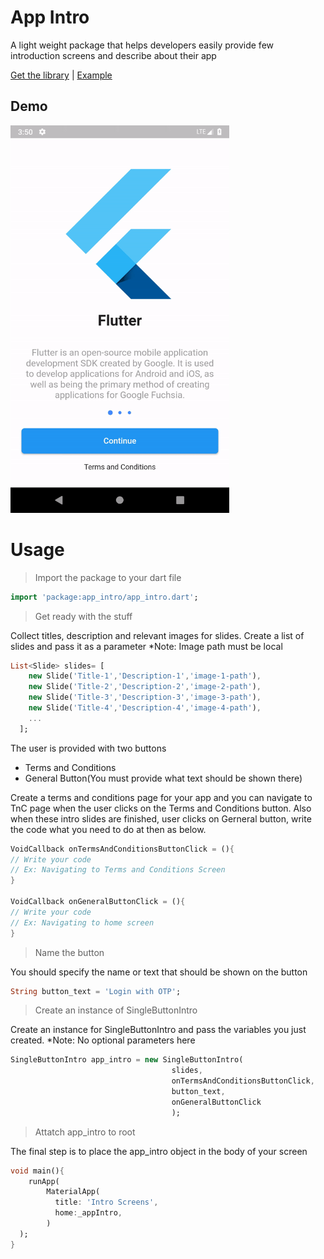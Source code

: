 # App Intro
A light weight package that helps developers easily provide few introduction screens and describe about their app

[Get the library](https://pub.dartlang.org/packages/app_intro)   |   [Example](https://github.com/fayaz07/app_intro/tree/master/example) 

## Demo
<img src="https://raw.githubusercontent.com/fayaz07/app_intro/master/single_button_app_intro.gif" width="350" height="620" alt="ProgressDialog Demo" />


# Usage
> Import the package to your dart file
```dart
import 'package:app_intro/app_intro.dart';
```

> Get ready with the stuff

Collect titles, description and relevant images for slides. Create a list of slides and pass it as a parameter
*Note: Image path must be local

```dart
List<Slide> slides= [
    new Slide('Title-1','Description-1','image-1-path'),
    new Slide('Title-2','Description-2','image-2-path'),
    new Slide('Title-3','Description-3','image-3-path'),
    new Slide('Title-4','Description-4','image-4-path'),
    ...
  ];
```

The user is provided with two buttons
* Terms and Conditions
* General Button(You must provide what text should be shown there)

Create a terms and conditions page for your app and you can navigate to TnC page when the user clicks on the Terms and Conditions button. Also when these intro slides are finished, user clicks on Gerneral button, write the code what you need to do at then as below.

```dart
VoidCallback onTermsAndConditionsButtonClick = (){
// Write your code
// Ex: Navigating to Terms and Conditions Screen
}

VoidCallback onGeneralButtonClick = (){
// Write your code
// Ex: Navigating to home screen
}
```

> Name the button

You should specify the name or text that should be shown on the button
```dart
String button_text = 'Login with OTP';
```

> Create an instance of SingleButtonIntro

Create an instance for SingleButtonIntro and pass the variables you just created. 
*Note: No optional parameters here 
```dart
SingleButtonIntro app_intro = new SingleButtonIntro(
                                    slides,
                                    onTermsAndConditionsButtonClick,
                                    button_text,
                                    onGeneralButtonClick
                                    );
```
> Attatch app_intro to root

The final step is to place the app_intro object in the body of your screen
```dart
void main(){
    runApp(
        MaterialApp(
          title: 'Intro Screens',
          home:_appIntro,
        )
  );
}
```


